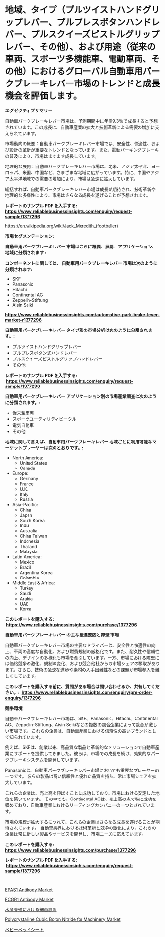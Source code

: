 <p><h1>地域、タイプ（プルツイストハンドグリップレバー、プルプレスボタンハンドレバー、プルスクイーズピストルグリップレバー、その他）、および用途（従来の車両、スポーツ多機能車、電動車両、その他）におけるグローバル自動車用パークブレーキレバー市場のトレンドと成長機会を評価します。</h1></p><p><strong>エグゼクティブサマリー</strong></p>
<p><p>自動車パークブレーキレバー市場は、予測期間中に年率9.3％で成長すると予想されています。この成長は、自動車産業の拡大と技術革新による需要の増加に支えられています。</p><p>市場動向の概要：自動車パークブレーキレバー市場では、安全性、快適性、および設計の革新が重要なトレンドとなっています。また、電動パーキングブレーキの普及により、市場はますます成長しています。</p><p>地理的な展開：自動車パークブレーキレバー市場は、北米、アジア太平洋、ヨーロッパ、米国、中国など、さまざまな地域に広がっています。特に、中国やアジア太平洋地域での需要の増加により、市場は急速に拡大しています。</p><p>総括すれば、自動車パークブレーキレバー市場は成長が期待され、技術革新や地理的な多様性により、市場はさらなる成長を遂げることが予想されます。</p></p>
<p><strong>レポートのサンプル PDF を入手する: <a href="https://www.reliablebusinessinsights.com/enquiry/request-sample/1377296">https://www.reliablebusinessinsights.com/enquiry/request-sample/1377296</a></strong></p>
<p><a href="https://en.wikipedia.org/wiki/Jack_Meredith_(footballer)">https://en.wikipedia.org/wiki/Jack_Meredith_(footballer)</a></p>
<p><strong>市場セグメンテーション:</strong></p>
<p><strong> 自動車用パークブレーキレバー 市場はさらに概要、展開、アプリケーション、地域に分類されます :</strong></p>
<p><strong>コンポーネントに関しては、 自動車用パークブレーキレバー 市場は次のように分類されます: &nbsp;</strong></p>
<p><ul><li>SKF</li><li>Panasonic</li><li>Hitachi</li><li>Continental AG</li><li>Zeppelin-Stiftung</li><li>Aisin Seiki</li></ul></p>
<p><strong><a href="https://www.reliablebusinessinsights.com/automotive-park-brake-lever-market-r1377296">https://www.reliablebusinessinsights.com/automotive-park-brake-lever-market-r1377296</a></strong></p>
<p><strong> 自動車用パークブレーキレバー タイプ別の市場分析は次のように分類されます。:</strong></p>
<p><ul><li>プルツイストハンドグリップレバー</li><li>プルプレスボタン式ハンドレバー</li><li>プルスクイーズピストルグリップハンドレバー</li><li>その他</li></ul></p>
<p><strong>レポートのサンプル PDF を入手する: &nbsp;<a href="https://www.reliablebusinessinsights.com/enquiry/request-sample/1377296">https://www.reliablebusinessinsights.com/enquiry/request-sample/1377296</a></strong></p>
<p><strong> 自動車用パークブレーキレバー アプリケーション別の市場産業調査は次のように分類されます。:</strong></p>
<p><ul><li>従来型車両</li><li>スポーツユーティリティビークル</li><li>電気自動車</li><li>その他</li></ul></p>
<p><strong>地域に関して言えば、自動車用パークブレーキレバー 地域ごとに利用可能なマーケットプレーヤーは次のとおりです。:</strong></p>
<p><ul>
    <li>
        North America:
        <ul>
            <li>United States</li>
            <li>Canada</li>
        </ul>
    </li>
    <li>
        Europe:
        <ul>
            <li>Germany</li>
            <li>France</li>
            <li>U.K.</li>
            <li>Italy</li>
            <li>Russia</li>
        </ul>
    </li>
    <li>
        Asia-Pacific:
        <ul>
            <li>China</li>
            <li>Japan</li>
            <li>South Korea</li>
            <li>India</li>
            <li>Australia</li>
            <li>China Taiwan</li>
            <li>Indonesia</li>
            <li>Thailand</li>
            <li>Malaysia</li>
        </ul>
    </li>
    <li>
        Latin America:
        <ul>
            <li>Mexico</li>
            <li>Brazil</li>
            <li>Argentina Korea</li>
            <li>Colombia</li>
        </ul>
    </li>
    <li>
        Middle East & Africa:
        <ul>
            <li>Turkey</li>
            <li>Saudi</li>
            <li>Arabia</li>
            <li>UAE</li>
            <li>Korea</li>
        </ul>
    </li>
    </ul></p>
<p><strong>このレポートを購入する: &nbsp;<a href="https://www.reliablebusinessinsights.com/purchase/1377296">https://www.reliablebusinessinsights.com/purchase/1377296</a></strong></p>
<p><strong>自動車用パークブレーキレバー の主な推進要因と障壁 市場</strong></p>
<p><p>自動車パークブレーキレバー市場の主要なドライバーは、安全性と快適性の向上、車両の高度な自動化、および燃費規制の厳格化です。また、耐久性や信頼性の向上、デザインの多様化も市場を牽引しています。一方、市場における障壁には価格競争の激化、規制の変化、および競合他社からの市場シェアの奪取があります。さらに、技術の急速な進歩や素材の入手困難性などの課題が市場参入を難しくしています。</p></p>
<p><strong>このレポートを購入する前に、質問がある場合は問い合わせるか、共有してください。:&nbsp; <a href="https://www.reliablebusinessinsights.com/enquiry/pre-order-enquiry/1377296">https://www.reliablebusinessinsights.com/enquiry/pre-order-enquiry/1377296</a></strong></p>
<p><strong>競争環境</strong></p>
<p><p>自動車パークブレーキレバー市場は、SKF、Panasonic、Hitachi、Continental AG、Zeppelin-Stiftung、Aisin Seikiなどの複数の競合企業によって競合が激しい市場です。 これらの企業は、自動車産業における信頼性の高いブランドとして知られています。</p><p>例えば、SKFは、創業以来、高品質な製品と革新的なソリューションで自動車産業にサポートを提供してきました。彼らは、市場での成長を続け、効果的なパークブレーキシステムを開発しています。</p><p>Panasonicは、自動車パークブレーキレバー市場においても重要なプレーヤーの一つです。 彼らの製品は高い信頼性と優れた品質を持ち、常に市場シェアを拡大しています。</p><p>これらの企業は、売上高を伸ばすことに成功しており、市場における安定した地位を築いています。 その中でも、Continental AGは、売上高の点で特に成功を収めており、自動車産業におけるリーディングカンパニーの一つとされています。</p><p>市場の規模が拡大するにつれて、これらの企業はさらなる成長を遂げることが期待されています。 自動車業界における技術革新と競争の激化により、これらの企業は常に新しい製品やサービスを開発し、市場ニーズに応えています。</p></p>
<p><strong>このレポートを購入する: &nbsp; <a href="https://www.reliablebusinessinsights.com/purchase/1377296">https://www.reliablebusinessinsights.com/purchase/1377296</a></strong></p>
<p><strong>レポートのサンプル PDF を入手する: &nbsp;<a href="https://www.reliablebusinessinsights.com/enquiry/request-sample/1377296">https://www.reliablebusinessinsights.com/enquiry/request-sample/1377296</a></strong><strong></strong></p>
<p>&nbsp;</p>
<p><p><a href="https://github.com/ctanaka235/Market-Research-Report-List-1/blob/main/epas1-antibody-market.md">EPAS1 Antibody Market</a></p><p><a href="https://github.com/fkhcgcyl33/Market-Research-Report-List-1/blob/main/fcgr1-antibody-market.md">FCGR1 Antibody Market</a></p><p><a href="https://github.com/roulaayoub-saad/Market-Research-Report-List-2/blob/main/6175243171684.md">水産養殖における細菌診断</a></p><p><a href="https://www.linkedin.com/pulse/global-polycrystalline-cubic-boron-nitride-machinery-market-naytf?trackingId=YwDTcktfe4VFHer427j%2FvQ%3D%3D">Polycrystalline Cubic Boron Nitride for Machinery Market</a></p><p><a href="https://github.com/zjkmgcs938405/Market-Research-Report-List-3/blob/main/5283090171683.md">ベビーベッドシート</a></p></p>